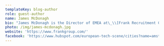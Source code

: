 ```yaml
---
templateKey: blog-author
role: guest-author
name: James McDonagh
bio: "James McDonagh is the Director of EMEA at\_\\[Frank Recruitment Group], a global leader in staffing for IT professionals with multiple recruitment brands."
photo: /img/james-mcdonagh.jpg
website: 'https://www.frankgroup.com/'
facebook: 'https://www.hubspot.com/european-tech-scene/cities?name=amsterdam'
---
```

